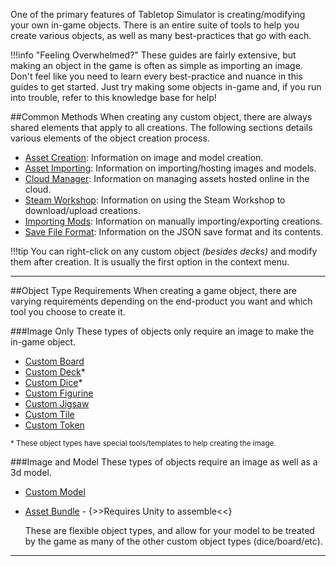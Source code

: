 One of the primary features of Tabletop Simulator is creating/modifying your own in-game objects. There is an entire suite of tools to help you create various objects, as well as many best-practices that go with each.

!!!info "Feeling Overwhelmed?"
    These guides are fairly extensive, but making an object in the game is often as simple as importing an image. Don't feel like you need to learn every best-practice and nuance in this guides to get started. Just try making some objects in-game and, if you run into trouble, refer to this knowledge base for help!

##Common Methods
When creating any custom object, there are always shared elements that apply to all creations. The following sections details various elements of the object creation process.

* [Asset Creation](asset-creation): Information on image and model creation.
* [Asset Importing](asset-importing): Information on importing/hosting images and models.
* [Cloud Manager](cloud-manager): Information on managing assets hosted online in the cloud.
* [Steam Workshop](steam-workshop): Information on using the Steam Workshop to download/upload creations.
* [Importing Mods](importing-mods): Information on manually importing/exporting creations.
* [Save File Format](save-file-format): Information on the JSON save format and its contents.

!!!tip
    You can right-click on any custom object *(besides decks)* and modify them after creation. It is usually the first option in the context menu.

---

##Object Type Requirements
When creating a game object, there are varying requirements depending on the end-product you want and which tool you choose to create it.

###Image Only
These types of objects only require an image to make the in-game object.

* [Custom Board](custom-board)
* [Custom Deck](custom-deck)\*
* [Custom Dice](custom-dice)\*
* [Custom Figurine](custom-figurine)
* [Custom Jigsaw](custom-jigsaw)
* [Custom Tile](custom-tile)
* [Custom Token](custom-token)

<sup>* These object types have special tools/templates to help creating the image.</sup>

###Image and Model
These types of objects require an image as well as a 3d model.

* [Custom Model](custom-model)
* [Asset Bundle](custom-assetbundle) - {>>Requires Unity to assemble<<}

    These are flexible object types, and allow for your model to be treated by the game as many of the other custom object types (dice/board/etc).
















---
